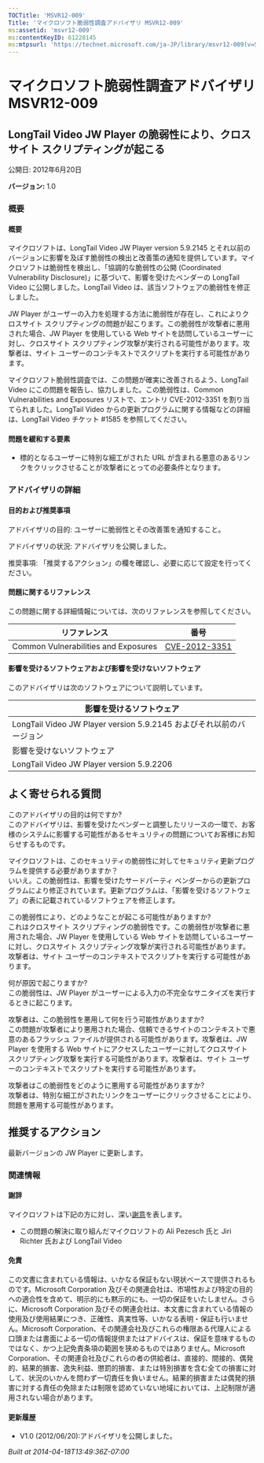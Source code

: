 ```yaml
---
TOCTitle: 'MSVR12-009'
Title: 'マイクロソフト脆弱性調査アドバイザリ MSVR12-009'
ms:assetid: 'msvr12-009'
ms:contentKeyID: 61228145
ms:mtpsurl: 'https://technet.microsoft.com/ja-JP/library/msvr12-009(v=Security.10)'
---
```




マイクロソフト脆弱性調査アドバイザリ MSVR12-009
===============================================

LongTail Video JW Player の脆弱性により、クロスサイト スクリプティングが起こる
------------------------------------------------------------------------------

公開日: 2012年6月20日

**バージョン:** 1.0

### 概要

#### 概要

マイクロソフトは、LongTail Video JW Player version 5.9.2145 とそれ以前のバージョンに影響を及ぼす脆弱性の検出と改善策の通知を提供しています。マイクロソフトは脆弱性を検出し、「協調的な脆弱性の公開 (Coordinated Vulnerability Disclosure)」に基づいて、影響を受けたベンダーの LongTail Video に公開しました。LongTail Video は、該当ソフトウェアの脆弱性を修正しました。

JW Player がユーザーの入力を処理する方法に脆弱性が存在し、これによりクロスサイト スクリプティングの問題が起こります。この脆弱性が攻撃者に悪用された場合、JW Player を使用している Web サイトを訪問しているユーザーに対し、クロスサイト スクリプティング攻撃が実行される可能性があります。攻撃者は、サイト ユーザーのコンテキストでスクリプトを実行する可能性があります。

マイクロソフト脆弱性調査では、この問題が確実に改善されるよう、LongTail Video にこの問題を報告し、協力しました。この脆弱性は、Common Vulnerabilities and Exposures リストで、エントリ CVE-2012-3351 を割り当てられました。LongTail Video からの更新プログラムに関する情報などの詳細は、LongTail Video チケット \#1585 を参照してください。

#### 問題を緩和する要素

-   標的となるユーザーに特別な細工がされた URL が含まれる悪意のあるリンクをクリックさせることが攻撃者にとっての必要条件となります。

### アドバイザリの詳細

#### 目的および推奨事項

アドバイザリの目的: ユーザーに脆弱性とその改善策を通知すること。

アドバイザリの状況: アドバイザリを公開しました。

推奨事項: 「推奨するアクション」の欄を確認し、必要に応じて設定を行ってください。

#### 問題に関するリファレンス

この問題に関する詳細情報については、次のリファレンスを参照してください。

| リファレンス                         | 番号                                                                             |
|--------------------------------------|----------------------------------------------------------------------------------|
| Common Vulnerabilities and Exposures | [CVE-2012-3351](https://www.cve.mitre.org/cgi-bin/cvename.cgi?name=cve-2012-3351) |

#### 影響を受けるソフトウェアおよび影響を受けないソフトウェア

このアドバイザリは次のソフトウェアについて説明しています。

| 影響を受けるソフトウェア                                             |
|----------------------------------------------------------------------|
| LongTail Video JW Player version 5.9.2145 およびそれ以前のバージョン |
| 影響を受けないソフトウェア                                           |
| LongTail Video JW Player version 5.9.2206                            |

よく寄せられる質問
------------------

 
このアドバイザリの目的は何ですか?   
このアドバイザリは、影響を受けたベンダーと調整したリリースの一環で、お客様のシステムに影響する可能性があるセキュリティの問題についてお客様にお知らせするものです。

マイクロソフトは、このセキュリティの脆弱性に対してセキュリティ更新プログラムを提供する必要がありますか？   
いいえ。この脆弱性は、影響を受けたサードパーティ ベンダーからの更新プログラムにより修正されています。更新プログラムは、「影響を受けるソフトウェア」の表に記載されているソフトウェアを修正します。

この脆弱性により、どのようなことが起こる可能性がありますか?   
これはクロスサイト スクリプティングの脆弱性です。この脆弱性が攻撃者に悪用された場合、JW Player を使用している Web サイトを訪問しているユーザーに対し、クロスサイト スクリプティング攻撃が実行される可能性があります。攻撃者は、サイト ユーザーのコンテキストでスクリプトを実行する可能性があります。

何が原因で起こりますか?   
この脆弱性は、JW Player がユーザーによる入力の不完全なサニタイズを実行するときに起こります。

攻撃者は、この脆弱性を悪用して何を行う可能性がありますか?   
この問題が攻撃者により悪用された場合、信頼できるサイトのコンテキストで悪意のあるフラッシュ ファイルが提供される可能性があります。攻撃者は、JW Player を使用する Web サイトにアクセスしたユーザーに対してクロスサイト スクリプティング攻撃を実行する可能性があります。攻撃者は、サイト ユーザーのコンテキストでスクリプトを実行する可能性があります。

攻撃者はこの脆弱性をどのように悪用する可能性がありますか?   
攻撃者は、特別な細工がされたリンクをユーザーにクリックさせることにより、問題を悪用する可能性があります。

推奨するアクション
------------------

 
最新バージョンの JW Player に更新します。

### 関連情報

#### 謝辞

マイクロソフトは下記の方に対し、深い[謝意](https://technet.microsoft.com/security/bulletin/policy)を表します。

-   この問題の解決に取り組んだマイクロソフトの Ali Pezesch 氏と Jiri Richter 氏および LongTail Video

#### 免責

この文書に含まれている情報は、いかなる保証もない現状ベースで提供されるものです。Microsoft Corporation 及びその関連会社は、市場性および特定の目的への適合性を含めて、明示的にも黙示的にも、一切の保証をいたしません。さらに、Microsoft Corporation 及びその関連会社は、本文書に含まれている情報の使用及び使用結果につき、正確性、真実性等、いかなる表明・保証も行いません。Microsoft Corporation、その関連会社及びこれらの権限ある代理人による口頭または書面による一切の情報提供またはアドバイスは、保証を意味するものではなく、かつ上記免責条項の範囲を狭めるものではありません。Microsoft Corporation、その関連会社及びこれらの者の供給者は、直接的、間接的、偶発的、結果的損害、逸失利益、懲罰的損害、または特別損害を含む全ての損害に対して、状況のいかんを問わず一切責任を負いません。結果的損害または偶発的損害に対する責任の免除または制限を認めていない地域においては、上記制限が適用されない場合があります。

#### 更新履歴

-   V1.0 (2012/06/20):アドバイザリを公開しました。

*Built at 2014-04-18T13:49:36Z-07:00*
